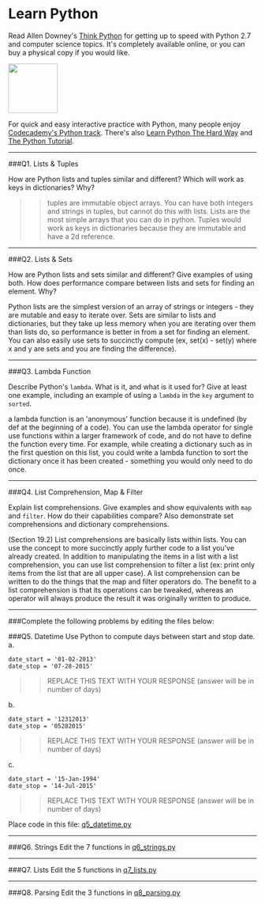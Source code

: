 # Learn Python

Read Allen Downey's [Think Python](http://www.greenteapress.com/thinkpython/) for getting up to speed with Python 2.7 and computer science topics. It's completely available online, or you can buy a physical copy if you would like.

<a href="http://www.greenteapress.com/thinkpython/"><img src="img/think_python.png" style="width: 100px;" target="_blank"></a>

For quick and easy interactive practice with Python, many people enjoy [Codecademy's Python track](http://www.codecademy.com/en/tracks/python). There's also [Learn Python The Hard Way](http://learnpythonthehardway.org/book/) and [The Python Tutorial](https://docs.python.org/2/tutorial/).

---

###Q1. Lists &amp; Tuples

How are Python lists and tuples similar and different? Which will work as keys in dictionaries? Why?

>> tuples are immutable object arrays. You can have both integers and strings in tuples, but cannot do this with lists. Lists are the most simple arrays that you can do in python. Tuples would work as keys in dictionaries because they are immutable and have a 2d reference.

---

###Q2. Lists &amp; Sets

How are Python lists and sets similar and different? Give examples of using both. How does performance compare between lists and sets for finding an element. Why?

Python lists are the simplest version of an array of strings or integers - they are mutable and easy to iterate over. Sets are similar to lists and dictionaries, but they take up less memory when you are iterating over them than lists do, so performance is better in from a set for finding an element. You can also easily use sets to succinctly compute (ex, set(x) - set(y) where x and y are sets and you are finding the difference). 

---

###Q3. Lambda Function

Describe Python's `lambda`. What is it, and what is it used for? Give at least one example, including an example of using a `lambda` in the `key` argument to `sorted`.

a lambda function is an 'anonymous' function because it is undefined (by def at the beginning of a code). You can use the lambda operator for single use functions within a larger framework of code, and do not have to define the function every time. For example, while creating a dictionary such as in the first question on this list, you could write a lambda function to sort the dictionary once it has been created - something you would only need to do once.

---

###Q4. List Comprehension, Map &amp; Filter

Explain list comprehensions. Give examples and show equivalents with `map` and `filter`. How do their capabilities compare? Also demonstrate set comprehensions and dictionary comprehensions.

(Section 19.2) List comprehensions are basically lists within lists. You can use the concept to more succinctly apply further code to a list you've already created. In addition to manipulating the items in a list with a list comprehension, you can use list comprehension to filter a list (ex: print only items from the list that are all upper case). A list comprehension can be written to do the things that the map and filter operators do. The benefit to a list comprehension is that its operations can be tweaked, whereas an operator will always produce the result it was originally written to produce. 

---

###Complete the following problems by editing the files below:

###Q5. Datetime
Use Python to compute days between start and stop date.   
a.  

```
date_start = '01-02-2013'    
date_stop = '07-28-2015'
```

>> REPLACE THIS TEXT WITH YOUR RESPONSE (answer will be in number of days)

b.  
```
date_start = '12312013'  
date_stop = '05282015'  
```

>> REPLACE THIS TEXT WITH YOUR RESPONSE (answer will be in number of days)

c.  
```
date_start = '15-Jan-1994'      
date_stop = '14-Jul-2015'  
```

>> REPLACE THIS TEXT WITH YOUR RESPONSE  (answer will be in number of days)

Place code in this file: [q5_datetime.py](python/q5_datetime.py)

---

###Q6. Strings
Edit the 7 functions in [q6_strings.py](python/q6_strings.py)

---

###Q7. Lists
Edit the 5 functions in [q7_lists.py](python/q7_lists.py)

---

###Q8. Parsing
Edit the 3 functions in [q8_parsing.py](python/q8_parsing.py)






